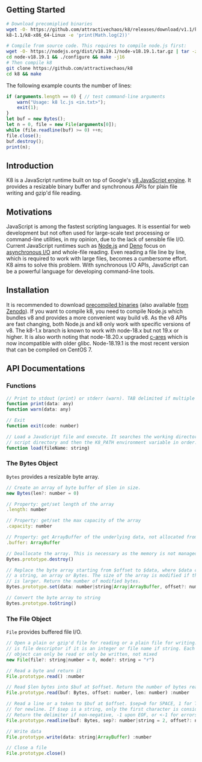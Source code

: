 ## Getting Started
```sh
# Download precomiplied binaries
wget -O- https://github.com/attractivechaos/k8/releases/download/v1.1/k8-1.1.tar.bz2 | tar -jxf -
k8-1.1/k8-x86_64-Linux -e 'print(Math.log(2))'

# Compile from source code. This requires to compile node.js first:
wget -O- https://nodejs.org/dist/v18.19.1/node-v18.19.1.tar.gz | tar -zxf -
cd node-v18.19.1 && ./configure && make -j16
# Then compile k8
git clone https://github.com/attractivechaos/k8
cd k8 && make
```

The following example counts the number of lines:
```javascript
if (arguments.length == 0) { // test command-line arguments
	warn("Usage: k8 lc.js <in.txt>");
	exit(1);
}
let buf = new Bytes();
let n = 0, file = new File(arguments[0]);
while (file.readline(buf) >= 0) ++n;
file.close();
buf.destroy();
print(n);
```

## Introduction

K8 is a JavaScript runtime built on top of Google's [v8 JavaScript engine][v8].
It provides a resizable binary buffer and synchronous APIs for plain file
writing and gzip'd file reading.

## Motivations

JavaScript is among the fastest scripting languages. It is essential for web
development but not often used for large-scale text processing or command-line
utilities, in my opinion, due to the lack of sensible file I/O.  Current
JavaScript runtimes such as [Node.js][node] and [Deno][deno] focus on
[asynchronous I/O][aio] and whole-file reading. Even reading a file line by
line, which is required to work with large files, becomes a cumbersome effort.
K8 aims to solve this problem. With synchronous I/O APIs, JavaScript can be a
powerful language for developing command-line tools.

## Installation

It is recommended to download [precompiled binaries][release]
(also available [from Zenodo][zenodo]). If you want to compile k8,
you need to compile Node.js which bundles v8 and provides a more convenient way
build v8. As the v8 APIs are fast changing, both Node.js and k8 only work with
specific versions of v8. The k8-1.x branch is known to work with node-18.x but
not 19.x or higher. It is also worth noting that node-18.20.x upgraded
[c-ares][c-ares] which is now incompatible with older glibc. Node-18.19.1 is
the most recent version that can be compiled on CentOS 7.

## API Documentations

### Functions

```javascript
// Print to stdout (print) or stderr (warn). TAB delimited if multiple arguments.
function print(data: any)
function warn(data: any)

// Exit
function exit(code: number)

// Load a JavaScript file and execute. It searches the working directory, the
// script directory and then the K8_PATH environment variable in order.
function load(fileName: string)
```

### The Bytes Object

`Bytes` provides a resizable byte array.

```javascript
// Create an array of byte buffer of $len in size. 
new Bytes(len?: number = 0)

// Property: get/set length of the array
.length: number

// Property: get/set the max capacity of the array
.capacity: number

// Property: get ArrayBuffer of the underlying data, not allocated from v8
.buffer: ArrayBuffer

// Deallocate the array. This is necessary as the memory is not managed by the v8 GC.
Bytes.prototype.destroy()

// Replace the byte array starting from $offset to $data, where $data can be a number,
// a string, an array or Bytes. The size of the array is modified if the new array
// is larger. Return the number of modified bytes.
Bytes.prototype.set(data: number|string|Array|ArrayBuffer, offset?: number) :number

// Convert the byte array to string
Bytes.prototype.toString()
```

### The File Object

`File` provides buffered file I/O.

```javascript
// Open a plain or gzip'd file for reading or a plain file for writing. $file
// is file descriptor if it is an integer or file name if string. Each File
// object can only be read or only be written, not mixed
new File(file?: string|number = 0, mode?: string = "r")

// Read a byte and return it
File.prototype.read() :number

// Read $len bytes into $buf at $offset. Return the number of bytes read.
File.prototype.read(buf: Bytes, offset: number, len: number) :number

// Read a line or a token to $buf at $offset. $sep=0 for SPACE, 1 for TAB and 2
// for newline. If $sep is a string, only the first character is considered.
// Return the delimiter if non-negative, -1 upon EOF, or <-1 for errors
File.prototype.readline(buf: Bytes, sep?: number|string = 2, offset?: number = 0) :number

// Write data
File.prototype.write(data: string|ArrayBuffer) :number

// Close a file
File.prototype.close()
```

[3]: https://github.com/tlrobinson/narwhal
[4]: http://silkjs.net/
[5]: http://code.google.com/p/teajs/
[6]: https://github.com/samlecuyer/sorrow.js
[7]: http://nodejs.org/api/fs.html
[8]: http://nodejs.org/api/stream.html
[11]: https://sourceforge.net/projects/lh3/files/
[v8]: https://v8.dev
[gyp]: https://gyp.gsrc.io/
[release]: https://github.com/attractivechaos/k8/releases
[deno]: https://deno.land
[node]: https://nodejs.org/
[commjs]: https://en.wikipedia.org/wiki/CommonJS
[aio]: https://en.wikipedia.org/wiki/Asynchronous_I/O
[typedarray]: https://developer.mozilla.org/en-US/docs/Web/JavaScript/Reference/Global_Objects/TypedArray
[arraybuffer]: https://developer.mozilla.org/en-US/docs/Web/JavaScript/Reference/Global_Objects/ArrayBuffer
[c-ares]: https://c-ares.org
[zenodo]: https://zenodo.org/records/8245119
